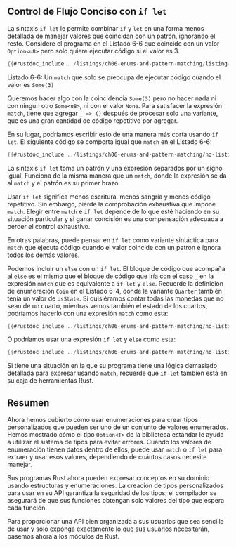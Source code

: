 ## Control de Flujo Conciso con `if let`

La sintaxis `if let` le permite combinar `if` y `let` en una forma menos detallada de
manejar valores que coincidan con un patrón, ignorando el resto. Considere el
programa en el Listado 6-6 que coincide con un valor `Option<u8>` pero solo quiere
ejecutar código si el valor es 3.

```rust
{{#rustdoc_include ../listings/ch06-enums-and-pattern-matching/listing-06-06/src/main.rs:here}}
```

<span class="caption">Listado 6-6: Un `match` que solo se preocupa de ejecutar
código cuando el valor es `Some(3)`</span>

Queremos hacer algo con la coincidencia `Some(3)` pero no hacer nada ni con ningun otro `Some<u8>`,
ni con el valor `None`. Para satisfacer la expresión `match`,
tiene que agregar `_ => ()` después de procesar solo una variante, que es una gran cantidad de
código repetitivo por agregar.

En su lugar, podríamos escribir esto de una manera más corta usando `if let`. El siguiente
código se comporta igual que `match` en el Listado 6-6:

```rust
{{#rustdoc_include ../listings/ch06-enums-and-pattern-matching/no-listing-12-if-let/src/main.rs:here}}
```

La sintaxis `if let` toma un patrón y una expresión separados por un signo igual.
Funciona de la misma manera que un `match`, donde la expresión se da al
`match` y el patrón es su primer brazo.

Usar `if let` significa menos escritura, menos sangría y menos código repetitivo.
Sin embargo, pierde la comprobación exhaustiva que impone `match`. Elegir
entre `match` e `if let` depende de lo que esté haciendo en su
situación particular y si ganar concisión es una compensación adecuada a
perder el control exhaustivo.

En otras palabras, puede pensar en `if let` como variante sintáctica para `match` que
ejecuta código cuando el valor coincide con un patrón e ignora todos los demás valores.

Podemos incluir un `else` con un `if let`. El bloque de código que acompaña al
`else` es el mismo que el bloque de código que iría con el caso `_` en la
expresión `match` que es equivalente a `if let` y `else`. Recuerde la
definición de enumeración `Coin` en el Listado 6-4, donde la variante `Quarter` también tenía un
valor de `UsState`. Si quisiéramos contar todas las monedas que no sean de un cuarto, mientras vemos también
el estado de los cuartos, podríamos hacerlo con una expresión `match` como esta:

```rust
{{#rustdoc_include ../listings/ch06-enums-and-pattern-matching/no-listing-13-count-and-announce-match/src/main.rs:here}}
```

O podríamos usar una expresión `if let` y `else` como esta:

```rust
{{#rustdoc_include ../listings/ch06-enums-and-pattern-matching/no-listing-14-count-and-announce-if-let-else/src/main.rs:here}}
```

Si tiene una situación en la que su programa tiene una lógica demasiado detallada para
expresar usando `match`, recuerde que `if let` también está en su caja de herramientas Rust.

## Resumen

Ahora hemos cubierto cómo usar enumeraciones para crear tipos personalizados que pueden ser uno de
un conjunto de valores enumerados. Hemos mostrado cómo el tipo `Option<T>` de la biblioteca estándar
le ayuda a utilizar el sistema de tipos para evitar errores. Cuando los valores de enumeración tienen
datos dentro de ellos, puede usar `match` o `if let` para extraer y usar esos
valores, dependiendo de cuántos casos necesite manejar.

Sus programas Rust ahora pueden expresar conceptos en su dominio usando estructuras y
enumeraciones. La creación de tipos personalizados para usar en su API garantiza la seguridad de los tipos;
el compilador se asegurará de que sus funciones obtengan solo valores del tipo que
espera cada función.

Para proporcionar una API bien organizada a sus usuarios que sea sencilla
de usar y solo exponga exactamente lo que sus usuarios necesitarán, pasemos ahora a los
módulos de Rust.

